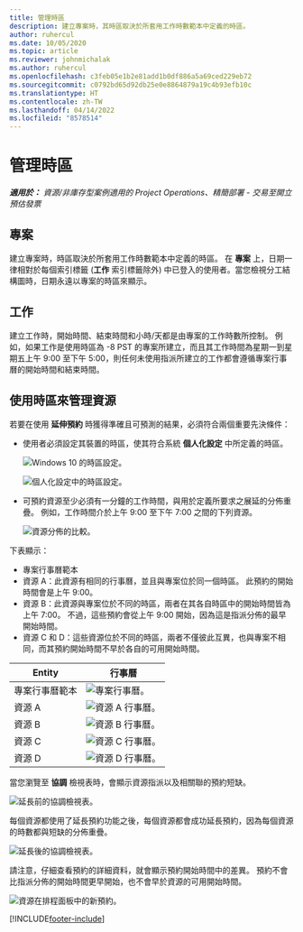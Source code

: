 ```yaml
---
title: 管理時區
description: 建立專案時，其時區取決於所套用工作時數範本中定義的時區。
author: ruhercul
ms.date: 10/05/2020
ms.topic: article
ms.reviewer: johnmichalak
ms.author: ruhercul
ms.openlocfilehash: c3feb05e1b2e81add1b0df886a5a69ced229eb72
ms.sourcegitcommit: c0792bd65d92db25e0e8864879a19c4b93efb10c
ms.translationtype: HT
ms.contentlocale: zh-TW
ms.lasthandoff: 04/14/2022
ms.locfileid: "8578514"
---
```

# <a name="manage-time-zones"></a>管理時區

_**適用於：** 資源/非庫存型案例適用的 Project Operations、精簡部署 - 交易至開立預估發票_


## <a name="projects"></a>專案

建立專案時，時區取決於所套用工作時數範本中定義的時區。 在 **專案** 上，日期一律相對於每個索引標籤 (**工作** 索引標籤除外) 中已登入的使用者。當您檢視分工結構圖時，日期永遠以專案的時區來顯示。

## <a name="tasks"></a>工作

建立工作時，開始時間、結束時間和小時/天都是由專案的工作時數所控制。 例如，如果工作是使用時區為 -8 PST 的專案所建立，而且其工作時間為星期一到星期五上午 9:00 至下午 5:00，則任何未使用指派所建立的工作都會遵循專案行事曆的開始時間和結束時間。

## <a name="manage-resources-with-time-zones"></a>使用時區來管理資源

若要在使用 **延伸預約** 時獲得準確且可預測的結果，必須符合兩個重要先決條件：  

- 使用者必須設定其裝置的時區，使其符合系統 **個人化設定** 中所定義的時區。
 
  ![Windows 10 的時區設定。](media/reconcile-assignments-03.png)

  ![個人化設定中的時區設定。](media/reconcile-assignments-04.png)
 
- 可預約資源至少必須有一分鐘的工作時間，與用於定義所要求之展延的分佈重疊。 例如，工作時間介於上午 9:00 至下午 7:00 之間的下列資源。 

  ![資源分佈的比較。](media/reconcile-assignments-05.png)

下表顯示：

- 專案行事曆範本
- 資源 A：此資源有相同的行事曆，並且與專案位於同一個時區。 此預約的開始時間會是上午 9:00。
- 資源 B：此資源與專案位於不同的時區，兩者在其各自時區中的開始時間皆為上午 7:00。 不過，這些預約會從上午 9:00 開始，因為這是指派分佈的最早開始時間。
- 資源 C 和 D：這些資源位於不同的時區，兩者不僅彼此互異，也與專案不相同，而其預約開始時間不早於各自的可用開始時間。

|Entity  |行事曆  |
|-|-|
|專案行事曆範本   | ![專案行事曆。](media/reconcile-assignments-06.png) |
|資源 A  | ![資源 A 行事曆。](media/reconcile-assignments-06.png) |
|資源 B  |  ![資源 B 行事曆。](media/reconcile-assignments-07.png) |
|資源 C  |  ![資源 C 行事曆。](media/reconcile-assignments-08.png) |
|資源 D  | ![資源 D 行事曆。](media/reconcile-assignments-09.png)  |
 
當您瀏覽至 **協調** 檢視表時，會顯示資源指派以及相關聯的預約短缺。

![延長前的協調檢視表。](media/reconcile-assignments-10.png)

每個資源都使用了延長預約功能之後，每個資源都會成功延長預約，因為每個資源的時數都與短缺的分佈重疊。

![延長後的協調檢視表。](media/reconcile-assignments-11.png) 

請注意，仔細查看預約的詳細資料，就會顯示預約開始時間中的差異。 預約不會比指派分佈的開始時間更早開始，也不會早於資源的可用開始時間。

![資源在排程面板中的新預約。](media/reconcile-assignments-12.png)


[!INCLUDE[footer-include](../includes/footer-banner.md)]